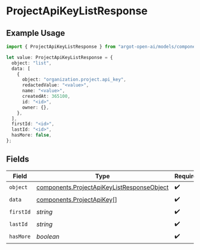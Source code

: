 # ProjectApiKeyListResponse

## Example Usage

```typescript
import { ProjectApiKeyListResponse } from "argot-open-ai/models/components";

let value: ProjectApiKeyListResponse = {
  object: "list",
  data: [
    {
      object: "organization.project.api_key",
      redactedValue: "<value>",
      name: "<value>",
      createdAt: 365100,
      id: "<id>",
      owner: {},
    },
  ],
  firstId: "<id>",
  lastId: "<id>",
  hasMore: false,
};
```

## Fields

| Field                                                                                                    | Type                                                                                                     | Required                                                                                                 | Description                                                                                              |
| -------------------------------------------------------------------------------------------------------- | -------------------------------------------------------------------------------------------------------- | -------------------------------------------------------------------------------------------------------- | -------------------------------------------------------------------------------------------------------- |
| `object`                                                                                                 | [components.ProjectApiKeyListResponseObject](../../models/components/projectapikeylistresponseobject.md) | :heavy_check_mark:                                                                                       | N/A                                                                                                      |
| `data`                                                                                                   | [components.ProjectApiKey](../../models/components/projectapikey.md)[]                                   | :heavy_check_mark:                                                                                       | N/A                                                                                                      |
| `firstId`                                                                                                | *string*                                                                                                 | :heavy_check_mark:                                                                                       | N/A                                                                                                      |
| `lastId`                                                                                                 | *string*                                                                                                 | :heavy_check_mark:                                                                                       | N/A                                                                                                      |
| `hasMore`                                                                                                | *boolean*                                                                                                | :heavy_check_mark:                                                                                       | N/A                                                                                                      |